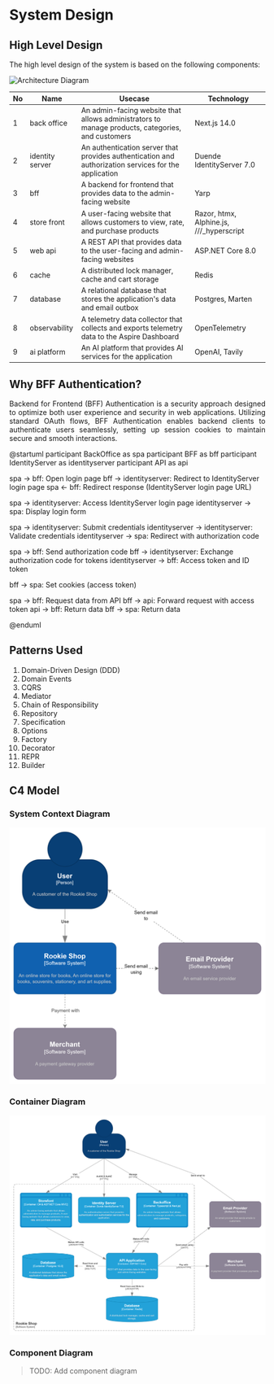 # System Design

## High Level Design

The high level design of the system is based on the following components:

![Architecture Diagram](/assets/image/architecture.png)

| No  | Name            | Usecase                                                                                              | Technology                                |
| --- | --------------- | ---------------------------------------------------------------------------------------------------- | ----------------------------------------- |
| 1   | back office     | An admin-facing website that allows administrators to manage products, categories, and customers     | Next.js 14.0                              |
| 2   | identity server | An authentication server that provides authentication and authorization services for the application | Duende IdentityServer 7.0                 |
| 3   | bff             | A backend for frontend that provides data to the admin-facing website                                | Yarp                                      |
| 4   | store front     | A user-facing website that allows customers to view, rate, and purchase products                     | Razor, htmx, Alphine.js, ///\_hyperscript |
| 5   | web api         | A REST API that provides data to the user-facing and admin-facing websites                           | ASP.NET Core 8.0                          |
| 6   | cache           | A distributed lock manager, cache and cart storage                                                   | Redis                                     |
| 7   | database        | A relational database that stores the application's data and email outbox                            | Postgres, Marten                          |
| 8   | observability   | A telemetry data collector that collects and exports telemetry data to the Aspire Dashboard          | OpenTelemetry                             |
| 9   | ai platform     | An AI platform that provides AI services for the application                                         | OpenAI, Tavily                            |

## Why BFF Authentication?

<p align="justify">
Backend for Frontend (BFF) Authentication is a security approach designed to optimize both user experience and security in web applications. Utilizing standard OAuth flows, BFF Authentication enables backend clients to authenticate users seamlessly, setting up session cookies to maintain secure and smooth interactions.
</p>

@startuml
participant BackOffice as spa
participant BFF as bff
participant IdentityServer as identityserver
participant API as api

spa -> bff: Open login page
bff -> identityserver: Redirect to IdentityServer login page
spa <- bff: Redirect response (IdentityServer login page URL)

spa -> identityserver: Access IdentityServer login page
identityserver -> spa: Display login form

spa -> identityserver: Submit credentials
identityserver -> identityserver: Validate credentials
identityserver -> spa: Redirect with authorization code

spa -> bff: Send authorization code
bff -> identityserver: Exchange authorization code for tokens
identityserver -> bff: Access token and ID token

bff -> spa: Set cookies (access token)

spa -> bff: Request data from API
bff -> api: Forward request with access token
api -> bff: Return data
bff -> spa: Return data

@enduml

## Patterns Used

1. Domain-Driven Design (DDD)
2. Domain Events
3. CQRS
4. Mediator
5. Chain of Responsibility
6. Repository
7. Specification
8. Options
9. Factory
10. Decorator
11. REPR
12. Builder

## C4 Model

### System Context Diagram

![System Context Diagram](/assets/image/context.png)

### Container Diagram

![Container Diagram](/assets/image/container.png)

### Component Diagram

> TODO: Add component diagram
